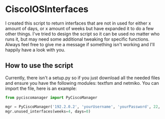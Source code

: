# CiscoIOSInterfaces
I created this script to return interfaces that are not in used for either x amount of days, or x amount of weeks but have expanded it to do a few other things. I've tried to design the script so it can be used no matter who runs it, but may need some additional tweaking for specific functions. Always feel free to give me a message if something isn't working and I'll happily have a look with you.

## How to use the script

Currently, there isn't a setup.py so if you just download all the needed files and ensure you have the following modules: textfsm and netmiko. You can import the file, here is an example:

```py
from pyciscomanager import PyCiscoManager

mgr = PyCiscoManager('192.2.0.2', 'yourUsername', 'yourPassword', 22, 'yourSecret')
mgr.unused_interfaces(weeks=4, days=0)
```
